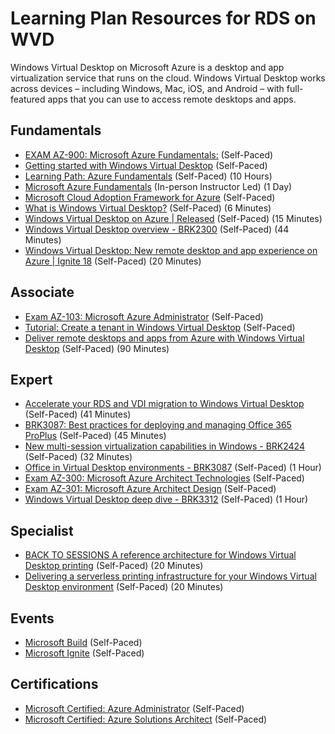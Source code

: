 # Learning Plan Resources for RDS on WVD

Windows Virtual Desktop on Microsoft Azure is a desktop and app virtualization service that runs on the cloud. Windows Virtual Desktop works across devices – including Windows, Mac, iOS, and Android – with full-featured apps that you can use to access remote desktops and apps.

## Fundamentals

* [EXAM AZ-900: Microsoft Azure Fundamentals:](https://docs.microsoft.com/en-us/learn/certifications/exams/az-900?wt.mc_id=learningredirect_certs-web-wwl) (Self-Paced)
* [Getting started with Windows Virtual Desktop](https://techcommunity.microsoft.com/t5/windows-it-pro-blog/getting-started-with-windows-virtual-desktop/ba-p/391054) (Self-Paced)
* [Learning Path: Azure Fundamentals](https://docs.microsoft.com/en-us/learn/paths/azure-fundamentals/) (Self-Paced) (10 Hours)
* [Microsoft Azure Fundamentals](https://www.microsoft.com/learning/course.aspx?cid=AZ-900T01) (In-person Instructor Led) (1 Day)
* [Microsoft Cloud Adoption Framework for Azure](https://docs.microsoft.com/en-us/learn/modules/microsoft-cloud-adoption-framework-for-azure/) (Self-Paced)
* [What is Windows Virtual Desktop?](https://docs.microsoft.com/en-us/azure/virtual-desktop/overview) (Self-Paced) (6 Minutes)
* [Windows Virtual Desktop on Azure | Released](https://www.youtube.com/watch?v=QLDu6QVohEI&feature=youtu.be) (Self-Paced) (15 Minutes)
* [Windows Virtual Desktop overview - BRK2300](https://www.youtube.com/watch?v=Y4-ZFzC9GKE) (Self-Paced) (44 Minutes)
* [Windows Virtual Desktop: New remote desktop and app experience on Azure | Ignite 18](https://www.youtube.com/watch?v=_7G37PFYVe4&feature=youtu.be) (Self-Paced) (20 Minutes)

## Associate

* [Exam AZ-103: Microsoft Azure Administrator](https://docs.microsoft.com/en-us/learn/certifications/exams/az-103) (Self-Paced)
* [Tutorial: Create a tenant in Windows Virtual Desktop](https://docs.microsoft.com/en-us/azure/virtual-desktop/tenant-setup-azure-active-directory) (Self-Paced)
* [Deliver remote desktops and apps from Azure with Windows Virtual Desktop](https://docs.microsoft.com/en-us/learn/paths/m365-wvd/) (Self-Paced) (90 Minutes)

## Expert

* [Accelerate your RDS and VDI migration to Windows Virtual Desktop](https://myignite.techcommunity.microsoft.com/sessions/81954?source=sessions) (Self-Paced) (41 Minutes)
* [BRK3087: Best practices for deploying and managing Office 365 ProPlus](https://myignite.techcommunity.microsoft.com/sessions/79038?source=sessions) (Self-Paced) (45 Minutes)
* [New multi-session virtualization capabilities in Windows - BRK2424](https://www.youtube.com/watch?v=UsHq8ZkwPe8&feature=youtu.be) (Self-Paced) (32 Minutes)
* [Office in Virtual Desktop environments - BRK3087](https://www.youtube.com/watch?v=0Uli_gQjh1M&feature=youtu.be) (Self-Paced) (1 Hour)
* [Exam AZ-300: Microsoft Azure Architect Technologies](https://docs.microsoft.com/en-us/learn/certifications/exams/az-300?wt.mc_id=learningredirect_certs-web-wwl) (Self-Paced)
* [Exam AZ-301: Microsoft Azure Architect Design](https://docs.microsoft.com/en-us/learn/certifications/exams/az-301?wt.mc_id=learningredirect_certs-web-wwl) (Self-Paced)
* [Windows Virtual Desktop deep dive - BRK3312](https://www.youtube.com/watch?v=SW2BTZMaRMo) (Self-Paced) (1 Hour)

## Specialist

* [BACK TO SESSIONS A reference architecture for Windows Virtual Desktop printing](https://myignite.techcommunity.microsoft.com/sessions/87318?source=sessions) (Self-Paced) (20 Minutes)
* [Delivering a serverless printing infrastructure for your Windows Virtual Desktop environment](https://myignite.techcommunity.microsoft.com/sessions/84474?source=sessions) (Self-Paced) (20 Minutes)

## Events

* [Microsoft Build](https://www.microsoft.com/en-us/build) (Self-Paced)
* [Microsoft Ignite](https://www.microsoft.com/en-us/ignite) (Self-Paced)

## Certifications

* [Microsoft Certified: Azure Administrator](https://docs.microsoft.com/en-us/learn/certifications/azure-administrator) (Self-Paced)
* [Microsoft Certified: Azure Solutions Architect](https://docs.microsoft.com/en-us/learn/certifications/azure-solutions-architect) (Self-Paced)
